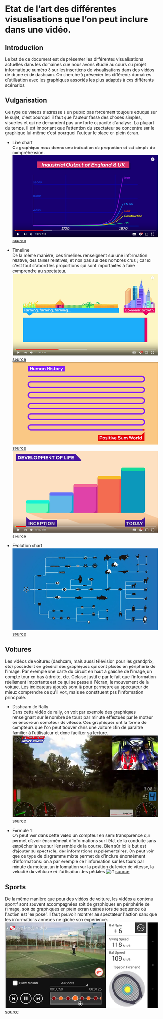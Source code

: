 # Etat de l’art des différentes visualisations que l’on peut inclure dans une vidéo.

## Introduction
Le but de ce document est de présenter les différentes visualisations actuelles dans les domaines que nous avons étudié au cours du projet informatique numéro 8 sur les insertions de visualisations dans des vidéos de drone et de dashcam. On cherche à présenter les différents domaines d’utilisation avec les graphiques associés les plus adaptés à ces différents scénarios

## Vulgarisation 
Ce type de vidéos s'adresse à un public pas forcément toujours éduqué sur le sujet, c'est pourquoi il faut que l'auteur fasse des choses simples, visuelles et qui ne demandent pas une forte capacité d'analyse.
La plupart du temps, il est important que l'attention du spectateur se concentre sur le graphique lui-même c'est pourquoi l'auteur le place en plein écran.
* Line chart <br/>
Ce graphique nous donne une indication de proportion et est simple de compréhension.
![line chart](images/kurz_linechart.png)
<a href="https://www.youtube.com/watch?v=rvskMHn0sqQ">source</a>

* Timeline <br/>
De la même manière, ces timelines renseignent sur une information relative, des tailles relatives, et non pas sur des nombres crus ; car ici c'est tout d'abord les proportions qui sont importantes à faire comprendre au spectateur.
![timeline1](images/kurz_frise.png)
<a href="https://www.youtube.com/watch?v=rvskMHn0sqQ">source</a>
![timeline2](images/kurz_frise2.png)
<a href="https://www.youtube.com/watch?v=rvskMHn0sqQ">source</a>
![timeline3](images/kurz_frise3.png)
<a href="https://www.youtube.com/watch?v=UjtOGPJ0URM">source</a>
* Evolution chart <br/>
![evolution chart](images/kurz_evolution.png)
<a href="https://www.youtube.com/watch?v=hOfRN0KihOU">source</a>

## Voitures
Les vidéos de voitures (dashcam, mais aussi télévision pour les grandprix, etc) possèdent en général des graphiques qui sont placés en périphérie de l'image. Par exemple une carte du circuit en haut à gauche de l'image, un compte tour en bas à droite, etc. Cela se justifie par le fait que l'information réellement importante est ce qui se passe à l'écran, le mouvement de la voiture. Les indicateurs ajoutés sont là pour permettre au spectateur de mieux comprendre ce qu'il voit, mais ne constituent pas l'information principale.

* Dashcam de Rally <br/>
Dans cette vidéo de rally, on voit par exemple des graphiques renseignant sur le nombre de tours par minute effectués par le moteur ou encore un compteur de vitesse. Ces graphiques ont la forme de compteurs que l'on peut trouver dans une voiture afin de paraître familier à l'utilisateur et donc faciliter sa lecture.
![rally](images/sportscar.png)
<a href="https://www.youtube.com/watch?v=CnXahzECtUo">source</a>

* Formule 1 <br/>
On peut voir dans cette vidéo un compteur en semi transparence qui permet d’avoir énormément d’informations sur l’état de la conduite sans empêcher la vue sur l’ensemble de la course. Bien sûr ici le but est d’ajouter au spectacle, des informations supplémentaires.
On peut voir que ce type de diagramme mixte permet de d’inclure énormément d’informations: on a par exemple de l’information sur les tours par minute du moteur, un information sur la position du levier de vitesse, la vélocité du véhicule et l’utilisation des pédales
![f1](src)
<a href="https://www.youtube.com/watch?v=6yXv9SeahV8">source</a>

## Sports
De la même manière que pour des vidéos de voiture, les vidéos a contenu sportif sont souvent accompagnées soit de graphiques en périphérie de l'image, soit de graphiques en plein écran utilisés lors de séquence où l'action est 'en pose'.
Il faut pouvoir montrer au spectateur l'action sans que les informations annexes ne gâche son expérience.
![tennis](images/tennis.png)
<a href="https://www.youtube.com/watch?v=9Rt5v_SPk6Y">source</a>
